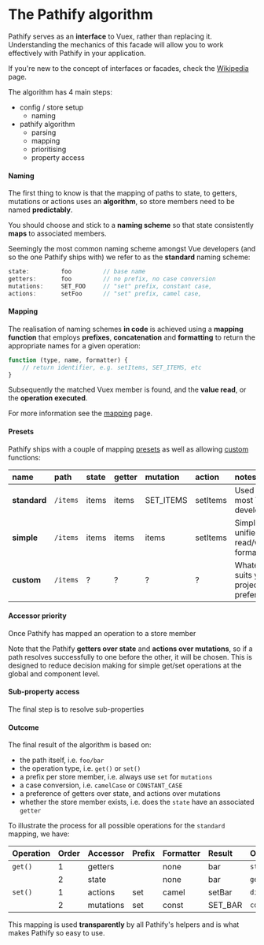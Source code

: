 # The Pathify algorithm

> 

Pathify serves as an **interface** to Vuex, rather than replacing it. Understanding the mechanics of this facade will allow you to work effectively with Pathify in your application.

If you're new to the concept of interfaces or facades, check the [Wikipedia](https://en.wikipedia.org/wiki/Facade_pattern) page.

The algorithm has 4 main steps:

- config / store setup
  - naming
- pathify algorithm
  - parsing
  - mapping
  - prioritising
  - property access

#### Naming

The first thing to know is that the mapping of paths to state, to getters, mutations or actions uses an **algorithm**, so store members need to be named **predictably**. 

You should choose and stick to a **naming scheme** so that state consistently **maps** to associated members.

Seemingly the most common naming scheme amongst Vue developers (and so the one Pathify ships with) we refer to as the **standard** naming scheme:

```js
state:         foo         // base name
getters:       foo         // no prefix, no case conversion
mutations:     SET_FOO     // "set" prefix, constant case, 
actions:       setFoo      // "set" prefix, camel case, 
``` 


#### Mapping

The realisation of naming schemes **in code** is achieved using a **mapping function** that employs **prefixes**, **concatenation** and **formatting** to return the appropriate names for a given operation:

```js
function (type, name, formatter) {
    // return identifier, e.g. setItems, SET_ITEMS, etc
}
```

Subsequently the matched Vuex member is found, and the **value read**, or the **operation executed**.

For more information see the [mapping](/guide/mapping.md) page.

#### Presets

Pathify ships with a couple of mapping [presets](/guide/mapping.md#) as well as allowing [custom](/guide/mapping.md#custom-function) functions:

name|path|state|getter|mutation|action|notes
:---|:---|:---|:---|:---|:---|:---
**standard**|`/items`|items|items|SET_ITEMS|setItems|Used by most Vue developers
**simple**|`/items`|items|items|items|setItems|Simpler, unified read/write format
**custom**|`/items`|?|?|?|?|Whatever suits your project or preferences

#### Accessor priority

Once Pathify has mapped an operation to a store member

Note that the Pathify **getters over state** and **actions over mutations**, so if a path resolves successfully to one before the other, it will be chosen. This is designed to reduce decision making for simple get/set operations at the global and component level.


#### Sub-property access

The final step is to resolve sub-properties


#### Outcome

The final result of the algorithm is based on:

- the path itself, i.e. `foo/bar`
- the operation type, i.e. `get()` or `set()`
- a prefix per store member, i.e. always use `set` for `mutations`
- a case conversion, i.e. `camelCase` or `CONSTANT_CASE`
- a preference of getters over state, and actions over mutations
- whether the store member exists, i.e. does the `state` have an associated `getter`


To illustrate the process for all possible operations for the `standard` mapping, we have:

| Operation | Order | Accessor | Prefix | Formatter | Result | Outcome
| :-- | :-- | :-- | :-- | :-- | :-- | :-- |
| `get()` | 1 | getters |  | none | bar | `state.foo.bar`
|   | 2 | state |  | none | bar | `getters['foo/bar']`
| `set()` | 1 | actions | set | camel | setBar | `dispatch('foo/setBar')`
|   | 2 | mutations | set | const | SET_BAR | `commit('foo/SET_BAR')`


This mapping is used **transparently** by all Pathify's helpers and is what makes Pathify so easy to use.